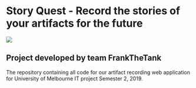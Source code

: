 # Story Quest - Record the stories of your artifacts for the future

![](https://i.imgur.com/75Wm4oi.png?1)

## Project developed by team FrankTheTank


The repository containing all code for our artifact recording web application for University of Melbourne IT project Semester 2, 2019.
